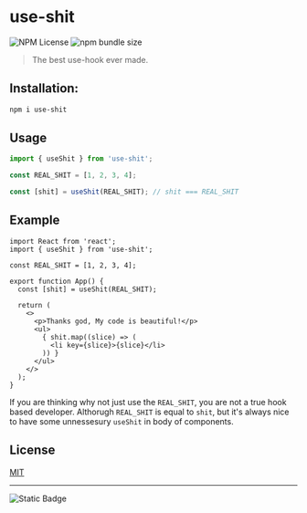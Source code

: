 # use-shit

![NPM License](https://img.shields.io/npm/l/use-shit)
![npm bundle size](https://img.shields.io/bundlephobia/minzip/use-shit)

> The best use-hook ever made.

## Installation:

```bash
npm i use-shit
```
## Usage
```ts
import { useShit } from 'use-shit';

const REAL_SHIT = [1, 2, 3, 4];

const [shit] = useShit(REAL_SHIT); // shit === REAL_SHIT
```
## Example
```tsx
import React from 'react';
import { useShit } from 'use-shit';

const REAL_SHIT = [1, 2, 3, 4];

export function App() {
  const [shit] = useShit(REAL_SHIT);

  return (
    <>
      <p>Thanks god, My code is beautiful!</p>
      <ul>
        { shit.map((slice) => (
          <li key={slice}>{slice}</li>
        )) }
      </ul>
    </>
  );
}
```

If you are thinking why not just use the `REAL_SHIT`, you are not a true hook based developer. Althorugh `REAL_SHIT` is equal to `shit`, but it's always nice to have some unnessesury `useShit` in body of components.


## License

[MIT](./LICENSE)

---

![Static Badge](https://img.shields.io/badge/don't-use_shit-green)
